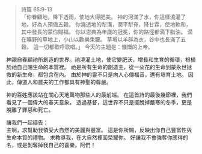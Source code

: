 > 詩篇 65:9-13  
「你眷顧地，降下透雨，使地大得肥美。 神的河滿了水，你這樣澆灌了地，好為人預備五穀。 你澆透地的犁溝，潤平犁脊，降甘霖，使地軟和，其中發長的蒙你賜福。 你以恩典為年歲的冠冕，你的路徑都滴下脂油。 滴在曠野的草地上，小山以歡樂束腰。 草場以羊群為衣，谷中也長滿了五穀。 這一切都歡呼歌唱。」
今天的主題是：慷慨的上帝。

神親自眷顧祂所創造的世界。祂澆灌土地，使它變肥沃，增長和生育的循環，根植於祂自己賜生命的本質裡。 祂是所有生命的創造主，從一朵花的生命到蒙永世拯救的新生命，都包含在內。 由於神的靈不只是向人心傳福音，還有培育土地。 因此，傳道人和農夫的工作都具有神聖的尊嚴。

神的百姓應該站在關心天地萬物那些人的最前端。 在這首詩的最後幾節裡，我們看見了一個偉大的春天意象。 透過基督，這世界不只是擺脫掉嚴寒的冬季，更是脫離了罪惡和死亡。

讓我們一起禱告：  
主啊，求幫助我領受大自然的美麗與豐富。 這是你所賜，反映出你自己豐富性與生命本質的禮物。 求教導我，在大自然裡面榮耀你。 好讓我不會強奪你應得的名，或是剝奪掉我自己的喜樂。阿們！
